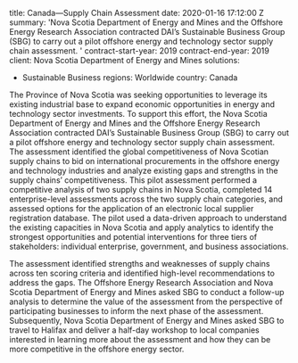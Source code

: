
title: Canada—Supply Chain Assessment
date: 2020-01-16 17:12:00 Z
summary: 'Nova Scotia Department of Energy and Mines and the Offshore Energy Research
  Association contracted DAI’s Sustainable Business Group (SBG) to carry out a pilot
  offshore energy and technology sector supply chain assessment. '
contract-start-year: 2019
contract-end-year: 2019
client: Nova Scotia Department of Energy and Mines
solutions:
- Sustainable Business
regions: Worldwide
country: Canada


The Province of Nova Scotia was seeking opportunities to leverage its existing industrial base to expand economic opportunities in energy and technology sector investments. To support this effort, the Nova Scotia Department of Energy and Mines and the Offshore Energy Research Association contracted DAI’s Sustainable Business Group (SBG) to carry out a pilot offshore energy and technology sector supply chain assessment. The assessment identified the global competitiveness of Nova Scotian supply chains to bid on international procurements in the offshore energy and technology industries and analyze existing gaps and strengths in the supply chains’ competitiveness. This pilot assessment performed a competitive analysis of two supply chains in Nova Scotia, completed 14 enterprise-level assessments across the two supply chain categories, and assessed options for the application of an electronic local supplier registration database. The pilot used a data-driven approach to understand the existing capacities in Nova Scotia and apply analytics to identify the strongest opportunities and potential interventions for three tiers of stakeholders: individual enterprise, government, and business associations.

The assessment identified strengths and weaknesses of supply chains across ten scoring criteria and identified high-level recommendations to address the gaps. The Offshore Energy Research Association and Nova Scotia Department of Energy and Mines asked SBG to conduct a follow-up analysis to determine the value of the assessment from the perspective of participating businesses to inform the next phase of the assessment.  Subsequently, Nova Scotia Department of Energy and Mines asked SBG to travel to Halifax and deliver a half-day workshop to local companies interested in learning more about the assessment and how they can be more competitive in the offshore energy sector.
